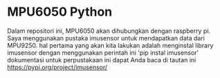 # MPU6050 Python 

Dalam repositori ini, MPU6050 akan dihubungkan dengan raspberry pi. Saya menggunakan pustaka imusensor untuk mendapatkan data dari MPU9250. hal pertama yang akan kita lakukan adalah menginstal library imusensor dengan menggunakan perintah ini
'pip instal imusensor'
dokumentasi untuk perpustakaan ini dapat Anda baca di tautan ini https://pypi.org/project/imusensor/